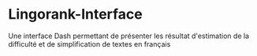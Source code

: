# Lingorank-Interface
Une interface Dash permettant de présenter les résultat d'estimation de la difficulté et de simplification de textes en français

